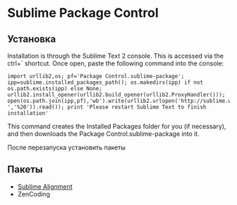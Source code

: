 Sublime Package Control
=======================

Установка
---------

Installation is through the Sublime Text 2 console. This is accessed via the ctrl+` shortcut.
Once open, paste the following command into the console:

    import urllib2,os; pf='Package Control.sublime-package'; ipp=sublime.installed_packages_path(); os.makedirs(ipp) if not os.path.exists(ipp) else None; urllib2.install_opener(urllib2.build_opener(urllib2.ProxyHandler())); open(os.path.join(ipp,pf),'wb').write(urllib2.urlopen('http://sublime.wbond.net/'+pf.replace(' ','%20')).read()); print 'Please restart Sublime Text to finish installation'

This command creates the Installed Packages folder for you (if necessary), and then downloads the Package Control.sublime-package into it.

После перезапуска установить пакеты

Пакеты
------
* [Sublime Alignment](http://wbond.net/sublime_packages/alignment)
* ZenCoding